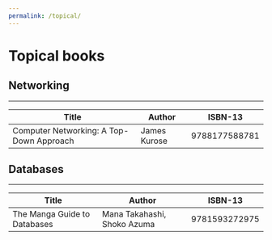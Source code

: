 ```yaml
---
permalink: /topical/
---
```


# Topical books

## Networking

---

| Title                                    | Author       | ISBN-13       |
| ---------------------------------------- | ------------ | ------------- |
| Computer Networking: A Top-Down Approach | James Kurose | 9788177588781 |

## Databases

---

| Title                        | Author                      | ISBN-13       |
| ---------------------------- | --------------------------- | ------------- |
| The Manga Guide to Databases | Mana Takahashi, Shoko Azuma | 9781593272975 |

